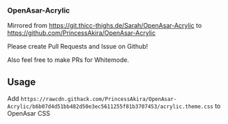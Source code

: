 ### OpenAsar-Acrylic

Mirrored from https://git.thicc-thighs.de/Sarah/OpenAsar-Acrylic to https://github.com/PrincessAkira/OpenAsar-Acrylic

Please create Pull Requests and Issue on Github!

Also feel free to make PRs for Whitemode.

## Usage

Add `https://rawcdn.githack.com/PrincessAkira/OpenAsar-Acrylic/b6b07d4d51bb482d50e3ec5611255f81b3707453/acrylic.theme.css` to OpenAsar CSS
